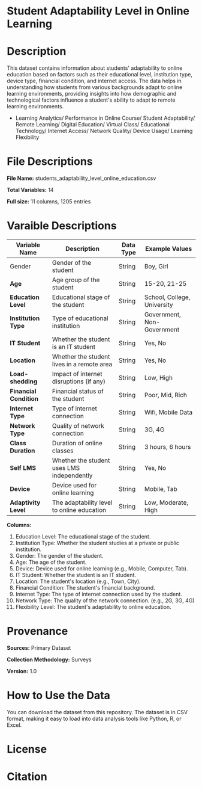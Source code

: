 # Student Adaptability Level in Online Learning

# Description
This dataset contains information about students' adaptability to online education based on factors such as their educational level, institution type, device type, financial condition, and internet access. The data helps in understanding how students from various backgrounds adapt to online learning environments, providing insights into how demographic and technological factors influence a student's ability to adapt to remote learning environments.

* Learning Analytics/ Performance in Online Course/ Student Adaptability/ Remote Learning/ Digital Education/ Virtual Class/ Educational Technology/ Internet Access/ Network Quality/ Device Usage/ Learning Flexibility

# File Descriptions
**File Name:** students_adaptability_level_online_education.csv

**Total Variables:** 14

**Full size:** 11 columns, 1205 entries

# Varaible Descriptions
| Variable Name       | Description                               | Data Type | Example Values                     |
|---------------------|-------------------------------------------|-----------|------------------------------------|
| Gender           | Gender of the student                     | String    | Boy, Girl                          |
| **Age**              | Age group of the student                  | String    | 15-20, 21-25                       |
| **Education Level**  | Educational stage of the student          | String    | School, College, University        |
| **Institution Type** | Type of educational institution           | String    | Government, Non-Government         |
| **IT Student**       | Whether the student is an IT student      | String    | Yes, No                            |
| **Location**         | Whether the student lives in a remote area| String    | Yes, No                            |
| **Load-shedding**    | Impact of internet disruptions (if any)   | String    | Low, High                          |
| **Financial Condition**| Financial status of the student        | String    | Poor, Mid, Rich                    |
| **Internet Type**    | Type of internet connection               | String    | Wifi, Mobile Data                  |
| **Network Type**     | Quality of network connection             | String    | 3G, 4G                             |
| **Class Duration**   | Duration of online classes                | String    | 3 hours, 6 hours                   |
| **Self LMS**         | Whether the student uses LMS independently| String    | Yes, No                            |
| **Device**           | Device used for online learning           | String    | Mobile, Tab                        |
| **Adaptivity Level** | The adaptability level to online education| String    | Low, Moderate, High                |

**Columns:**
1. Education Level: The educational stage of the student.
2. Institution Type: Whether the student studies at a private or public institution.
3. Gender: The gender of the student.
4. Age: The age of the student.
5. Device: Device used for online learning (e.g., Mobile, Computer, Tab).
6. IT Student: Whether the student is an IT student.
7. Location: The student's location (e.g., Town, City).
8. Financial Condition: The student's financial background.
9. Internet Type: The type of internet connection used by the student.
10. Network Type: The quality of the network connection. (e.g., 2G, 3G, 4G)
11. Flexibility Level: The student's adaptability to online education.

# Provenance
**Sources:** Primary Dataset

**Collection Methodology:** Surveys

**Version:** 1.0

# How to Use the Data
You can download the dataset from this repository. The dataset is in CSV format, making it easy to load into data analysis tools like Python, R, or Excel.

# License


# Citation










